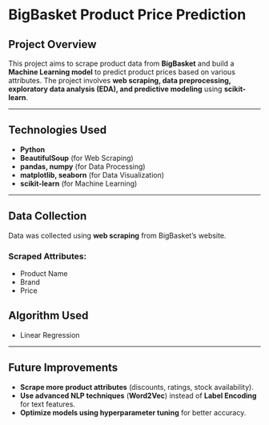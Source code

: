 # **BigBasket Product Price Prediction**  

## **Project Overview**  
This project aims to scrape product data from **BigBasket** and build a **Machine Learning model** to predict product prices based on various attributes. The project involves **web scraping, data preprocessing, exploratory data analysis (EDA), and predictive modeling** using **scikit-learn**.  

---

## **Technologies Used**  
- **Python**  
- **BeautifulSoup** (for Web Scraping)  
- **pandas, numpy** (for Data Processing)  
- **matplotlib, seaborn** (for Data Visualization)  
- **scikit-learn** (for Machine Learning)  

---

## **Data Collection**  
Data was collected using **web scraping** from BigBasket’s website.  

### **Scraped Attributes:**  
- Product Name  
- Brand   
- Price  

## **Algorithm Used**
- Linear Regression
---
  ## **Future Improvements**  
- **Scrape more product attributes** (discounts, ratings, stock availability).  
- **Use advanced NLP techniques** (**Word2Vec**) instead of **Label Encoding** for text features.  
- **Optimize models using hyperparameter tuning** for better accuracy.  
  
